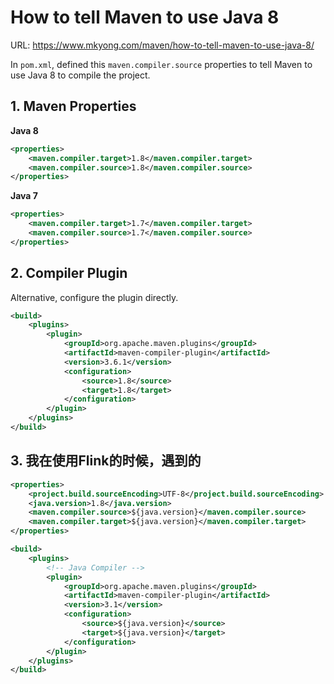 # How to tell Maven to use Java 8

URL: https://www.mkyong.com/maven/how-to-tell-maven-to-use-java-8/

In `pom.xml`, defined this `maven.compiler.source` properties to tell Maven to use Java 8 to compile the project.

## 1. Maven Properties

**Java 8**

```xml
<properties>
    <maven.compiler.target>1.8</maven.compiler.target>
    <maven.compiler.source>1.8</maven.compiler.source>
</properties>
```

**Java 7**

```xml
<properties>
    <maven.compiler.target>1.7</maven.compiler.target>
    <maven.compiler.source>1.7</maven.compiler.source>
</properties>
```

## 2. Compiler Plugin

Alternative, configure the plugin directly.

```xml
<build>
    <plugins>
        <plugin>
            <groupId>org.apache.maven.plugins</groupId>
            <artifactId>maven-compiler-plugin</artifactId>
            <version>3.6.1</version>
            <configuration>
                <source>1.8</source>
                <target>1.8</target>
            </configuration>
        </plugin>
    </plugins>
</build>
```

## 3. 我在使用Flink的时候，遇到的

```xml
<properties>
    <project.build.sourceEncoding>UTF-8</project.build.sourceEncoding>
    <java.version>1.8</java.version>
    <maven.compiler.source>${java.version}</maven.compiler.source>
    <maven.compiler.target>${java.version}</maven.compiler.target>
</properties>

<build>
    <plugins>
        <!-- Java Compiler -->
        <plugin>
            <groupId>org.apache.maven.plugins</groupId>
            <artifactId>maven-compiler-plugin</artifactId>
            <version>3.1</version>
            <configuration>
                <source>${java.version}</source>
                <target>${java.version}</target>
            </configuration>
        </plugin>
    </plugins>
</build>
```


